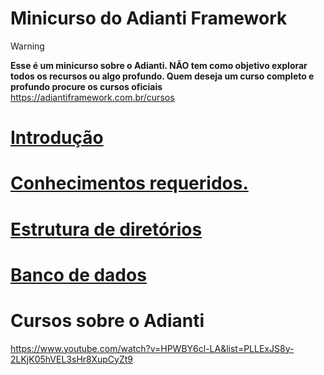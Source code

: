 # Minicurso do Adianti Framework

> [!WARNING]
> **Esse é um minicurso sobre o Adianti. NÃO tem como objetivo explorar todos os recursos ou algo profundo. Quem deseja um curso completo e profundo procure os cursos oficiais**
https://adiantiframework.com.br/cursos

# [Introdução](doc/introducao.md)
# [Conhecimentos requeridos.](doc/conhecimento_requerido.md)
# [Estrutura de diretórios](doc/estrutra_dir.md)
# [Banco de dados](doc/banco_model.md)

# Cursos sobre o Adianti
https://www.youtube.com/watch?v=HPWBY6cl-LA&list=PLLExJS8y-2LKjK05hVEL3sHr8XupCyZt9

